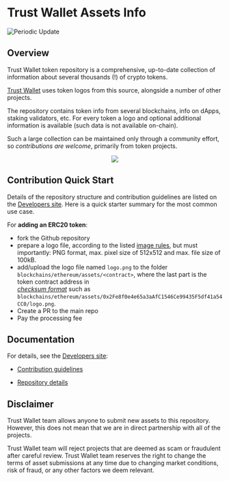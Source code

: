 # Trust Wallet Assets Info

![Periodic Update](https://github.com/trustwallet/assets/workflows/Periodic%20External%20Update/badge.svg)

## Overview
Trust Wallet token repository is a comprehensive, up-to-date collection of information about several thousands (!) of crypto tokens.

[Trust Wallet](https://trustwallet.com) uses token logos from this source, alongside a number of other projects.

The repository contains token info from several blockchains, info on dApps, staking validators, etc.
For every token a logo and optional additional information is available (such data is not available on-chain).

Such a large collection can be maintained only through a community effort, so _contributions are welcome_,
primarily from token projects.

<center><img src='https://raw.githubusercontent.com/trustwallet/assets/master/media/trust-wallet.png'></center>

## Contribution Quick Start

Details of the repository structure and contribution guidelines are listed on the
[Developers site](https://developer.trustwallet.com/add_new_asset).
Here is a quick starter summary for the most common use case.

For **adding an ERC20 token**:
- fork the Github repository
- prepare a logo file, according to the
listed [image rules](https://developer.trustwallet.com/add_new_asset#image-requirements), but must importantly:
PNG format, max. pixel size of 512x512 and max. file size of 100kB.
- add/upload the logo file named `logo.png` to the folder `blockchains/ethereum/assets/<contract>`,
where the last part is the token contract address in  
[_checksum format_](https://developer.trustwallet.com/add_new_asset#checksum_format)
such as
`blockchains/ethereum/assets/0x2Fe8f0e4e65a3aAfC1546Ce99435F5df41a54CC0/logo.png`.
- Create a PR to the main repo
- Pay the processing fee

## Documentation

For details, see the [Developers site](https://developer.trustwallet.com/add_new_asset):

- [Contribution guidelines](https://developer.trustwallet.com/add_new_asset#contribution-guidelines)

- [Repository details](https://developer.trustwallet.com/add_new_asset#repository-details)

## Disclaimer
Trust Wallet team allows anyone to submit new assets to this repository. However, this does not mean that we are in direct partnership with all of the projects.

Trust Wallet team will reject projects that are deemed as scam or fraudulent after careful review.
Trust Wallet team reserves the right to change the terms of asset submissions at any time due to changing market conditions, risk of fraud, or any other factors we deem relevant.
